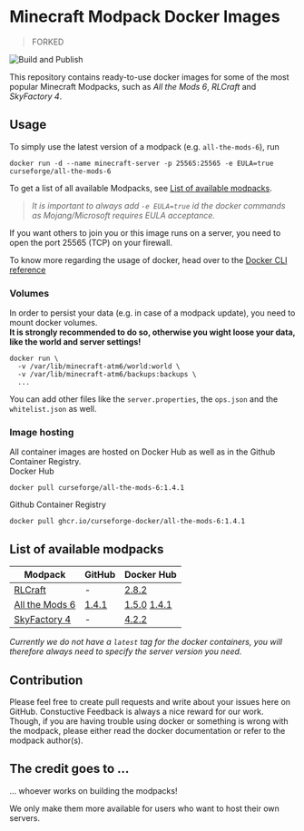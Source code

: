 # Minecraft Modpack Docker Images

> FORKED

![Build and Publish](https://github.com/curseforge-docker/modpack-servers/workflows/Build%20and%20Publish/badge.svg)
  
This repository contains ready-to-use docker images for some of the most popular Minecraft Modpacks, such as _All the Mods 6_, _RLCraft_ and _SkyFactory 4_.

## Usage

To simply use the latest version of a modpack (e.g. `all-the-mods-6`), run
```console
docker run -d --name minecraft-server -p 25565:25565 -e EULA=true curseforge/all-the-mods-6
```
To get a list of all available Modpacks, see [List of available modpacks](#list-of-available-modpacks).

> _It is important to always add `-e EULA=true` id the docker commands as Mojang/Microsoft requires EULA acceptance._

If you want others to join you or this image runs on a server, you need to open the port 25565 (TCP) on your firewall.

To know more regarding the usage of docker, head over to the [Docker CLI reference](https://docs.docker.com/engine/reference/commandline/docker/)

### Volumes

In order to persist your data (e.g. in case of a modpack update), you need to mount docker volumes.  
__It is strongly recommended to do so, otherwise you wight loose your data, like the world and server settings!__

```console
docker run \
  -v /var/lib/minecraft-atm6/world:world \
  -v /var/lib/minecraft-atm6/backups:backups \
  ...
```

You can add other files like the `server.properties`, the `ops.json` and the `whitelist.json` as well.

### Image hosting

All container images are hosted on Docker Hub as well as in the Github Container Registry.  
Docker Hub
```console
docker pull curseforge/all-the-mods-6:1.4.1
```
Github Container Registry
```console
docker pull ghcr.io/curseforge-docker/all-the-mods-6:1.4.1
```
## List of available modpacks
| Modpack                                                                             | GitHub                                                                                       | Docker Hub
| ----------------------------------------------------------------------------------- | -------------------------------------------------------------------------------------------- | -------------------------------------------------------------------------------------------------------------------------------------------------------------------------------------------------------------------------------------------------------------------------------------------------------------------------------------------
| [RLCraft](https://www.curseforge.com/minecraft/modpacks/rlcraft)                    | -                                                                                            | [2.8.2](https://hub.docker.com/layers/curseforge/rlcraft/2.8.2/images/sha256-fa373662ba8f731509f50e6a3e29cc9340f7f3cf2e3fa5337c9e6277ca1fab57?context=explore)
| [All the Mods 6](https://www.curseforge.com/minecraft/modpacks/all-the-mods-6)      | [1.4.1](https://github.com/orgs/curseforge-docker/packages/container/all-the-mods-6/1142098) | [1.5.0](https://hub.docker.com/layers/curseforge/all-the-mods-6/1.5.0/images/sha256-4f8cad9873af452757d6f07203b7af6e951ce60bd6a59e4c0f5572aba962d8e3?context=explore) [1.4.1](https://hub.docker.com/layers/curseforge/all-the-mods-6/1.4.1/images/sha256-cd5d74dfb422fadec278fc45074603634879c97b7a9ab8e3474cf3939a027b21?context=explore)
| [SkyFactory 4](https://www.curseforge.com/minecraft/modpacks/skyfactory-4)          | -                                                                                            | [4.2.2](https://hub.docker.com/layers/curseforge/skyfactory-4/4.2.2/images/sha256-713c867f5b4b8ca50fe8a567f6dee85a943b7fcae32efe9d0bb3c1042e38c87f?context=explore)

_Currently we do not have a `latest` tag for the docker containers, you will therefore always need to specify the server version you need._

## Contribution

Please feel free to create pull requests and write about your issues here on GitHub. Constuctive Feedback is always a nice reward for our work. Though, if you are having trouble using docker or something is wrong with the modpack, please either read the docker documentation or refer to the modpack author(s).

## The credit goes to ...

... whoever works on building the modpacks!

We only make them more available for users who want to host their own servers.
